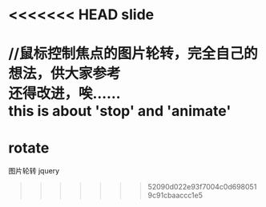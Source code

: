 <<<<<<< HEAD
slide
=====
//鼠标控制焦点的图片轮转，完全自己的想法，供大家参考
<br />
还得改进，唉……
<br />
this is about 'stop' and 'animate'
=======
rotate
======

图片轮转 jquery
>>>>>>> 52090d022e93f7004c0d6980519c91cbaaccc1e5

